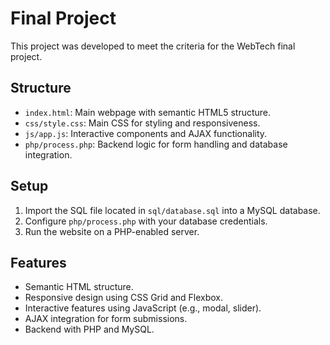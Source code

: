 # Final Project
This project was developed to meet the criteria for the WebTech final project.

## Structure
- `index.html`: Main webpage with semantic HTML5 structure.
- `css/style.css`: Main CSS for styling and responsiveness.
- `js/app.js`: Interactive components and AJAX functionality.
- `php/process.php`: Backend logic for form handling and database integration.

## Setup
1. Import the SQL file located in `sql/database.sql` into a MySQL database.
2. Configure `php/process.php` with your database credentials.
3. Run the website on a PHP-enabled server.

## Features
- Semantic HTML structure.
- Responsive design using CSS Grid and Flexbox.
- Interactive features using JavaScript (e.g., modal, slider).
- AJAX integration for form submissions.
- Backend with PHP and MySQL.
